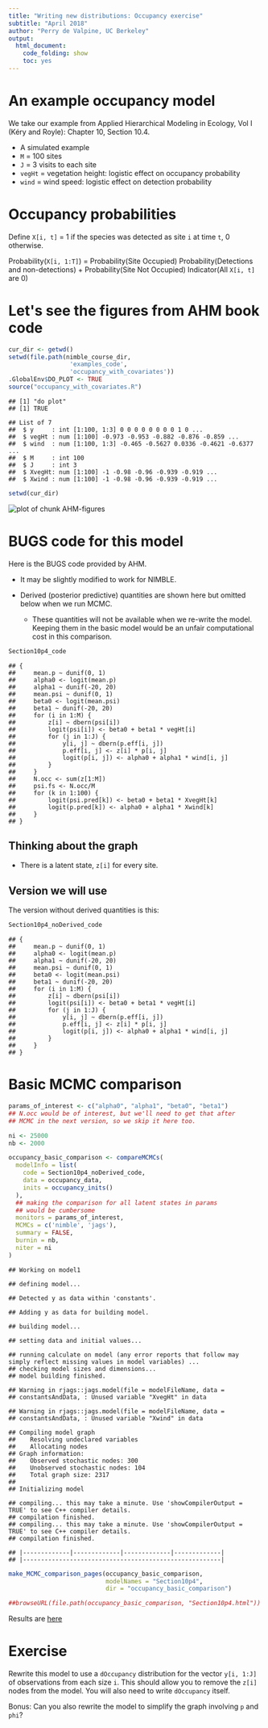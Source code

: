 ```yaml
---
title: "Writing new distributions: Occupancy exercise"
subtitle: "April 2018"
author: "Perry de Valpine, UC Berkeley"
output:
  html_document:
    code_folding: show
    toc: yes
---
```




# An example occupancy model

We take our example from Applied Hierarchical Modeling in Ecology, Vol I (K&#233;ry and Royle): Chapter 10, Section 10.4.

- A simulated example
- `M` = 100 sites
- `J` = 3 visits to each site
- `vegHt` = vegetation height: logistic effect on occupancy probability
- `wind` = wind speed: logistic effect on detection probability

# Occupancy probabilities

Define `X[i, t]` = 1 if the species was detected as site `i` at time `t`, 0 otherwise.

Probability(`X[i, 1:T]`) = Probability(Site Occupied) Probability(Detections and non-detections) + Probability(Site Not Occupied) Indicator(All `X[i, t]` are 0)

# Let's see the figures from AHM book code


```r
cur_dir <- getwd()
setwd(file.path(nimble_course_dir,
                 'examples_code',
                 'occupancy_with_covariates'))
.GlobalEnv$DO_PLOT <- TRUE
source("occupancy_with_covariates.R")
```

```
## [1] "do plot"
## [1] TRUE
```

```
## List of 7
##  $ y     : int [1:100, 1:3] 0 0 0 0 0 0 0 0 1 0 ...
##  $ vegHt : num [1:100] -0.973 -0.953 -0.882 -0.876 -0.859 ...
##  $ wind  : num [1:100, 1:3] -0.465 -0.5627 0.0336 -0.4621 -0.6377 ...
##  $ M     : int 100
##  $ J     : int 3
##  $ XvegHt: num [1:100] -1 -0.98 -0.96 -0.939 -0.919 ...
##  $ Xwind : num [1:100] -1 -0.98 -0.96 -0.939 -0.919 ...
```

```r
setwd(cur_dir)
```

![plot of chunk AHM-figures](figure/AHM-figures-1.png)

# BUGS code for this model

Here is the BUGS code provided by AHM.

- It may be slightly modified to work for NIMBLE.
- Derived (posterior predictive) quantities are shown here but omitted below when we run MCMC.

    - These quantities will not be available when we re-write the model.  Keeping them in the basic model would be an unfair computational cost in this comparison.


```r
Section10p4_code
```

```
## {
##     mean.p ~ dunif(0, 1)
##     alpha0 <- logit(mean.p)
##     alpha1 ~ dunif(-20, 20)
##     mean.psi ~ dunif(0, 1)
##     beta0 <- logit(mean.psi)
##     beta1 ~ dunif(-20, 20)
##     for (i in 1:M) {
##         z[i] ~ dbern(psi[i])
##         logit(psi[i]) <- beta0 + beta1 * vegHt[i]
##         for (j in 1:J) {
##             y[i, j] ~ dbern(p.eff[i, j])
##             p.eff[i, j] <- z[i] * p[i, j]
##             logit(p[i, j]) <- alpha0 + alpha1 * wind[i, j]
##         }
##     }
##     N.occ <- sum(z[1:M])
##     psi.fs <- N.occ/M
##     for (k in 1:100) {
##         logit(psi.pred[k]) <- beta0 + beta1 * XvegHt[k]
##         logit(p.pred[k]) <- alpha0 + alpha1 * Xwind[k]
##     }
## }
```

## Thinking about the graph

- There is a latent state, `z[i]` for every site.

## Version we will use

The version without derived quantities is this:

```r
Section10p4_noDerived_code
```

```
## {
##     mean.p ~ dunif(0, 1)
##     alpha0 <- logit(mean.p)
##     alpha1 ~ dunif(-20, 20)
##     mean.psi ~ dunif(0, 1)
##     beta0 <- logit(mean.psi)
##     beta1 ~ dunif(-20, 20)
##     for (i in 1:M) {
##         z[i] ~ dbern(psi[i])
##         logit(psi[i]) <- beta0 + beta1 * vegHt[i]
##         for (j in 1:J) {
##             y[i, j] ~ dbern(p.eff[i, j])
##             p.eff[i, j] <- z[i] * p[i, j]
##             logit(p[i, j]) <- alpha0 + alpha1 * wind[i, j]
##         }
##     }
## }
```

# Basic MCMC comparison


```r
params_of_interest <- c("alpha0", "alpha1", "beta0", "beta1")
## N.occ would be of interest, but we'll need to get that after
## MCMC in the next version, so we skip it here too.

ni <- 25000
nb <- 2000

occupancy_basic_comparison <- compareMCMCs(
  modelInfo = list(
    code = Section10p4_noDerived_code,
    data = occupancy_data,
    inits = occupancy_inits()
  ),
  ## making the comparison for all latent states in params
  ## would be cumbersome
  monitors = params_of_interest,
  MCMCs = c('nimble', 'jags'),
  summary = FALSE,
  burnin = nb,
  niter = ni
)
```

```
## Working on model1
```

```
## defining model...
```

```
## Detected y as data within 'constants'.
```

```
## Adding y as data for building model.
```

```
## building model...
```

```
## setting data and initial values...
```

```
## running calculate on model (any error reports that follow may simply reflect missing values in model variables) ... 
## checking model sizes and dimensions...
## model building finished.
```

```
## Warning in rjags::jags.model(file = modelFileName, data =
## constantsAndData, : Unused variable "XvegHt" in data
```

```
## Warning in rjags::jags.model(file = modelFileName, data =
## constantsAndData, : Unused variable "Xwind" in data
```

```
## Compiling model graph
##    Resolving undeclared variables
##    Allocating nodes
## Graph information:
##    Observed stochastic nodes: 300
##    Unobserved stochastic nodes: 104
##    Total graph size: 2317
## 
## Initializing model
```

```
## compiling... this may take a minute. Use 'showCompilerOutput = TRUE' to see C++ compiler details.
## compilation finished.
## compiling... this may take a minute. Use 'showCompilerOutput = TRUE' to see C++ compiler details.
## compilation finished.
```

```
## |-------------|-------------|-------------|-------------|
## |-------------------------------------------------------|
```

```r
make_MCMC_comparison_pages(occupancy_basic_comparison,
                           modelNames = "Section10p4",
                           dir = "occupancy_basic_comparison")

##browseURL(file.path(occupancy_basic_comparison, "Section10p4.html"))
```

Results are [here](occupancy_basic_comparison/Section10p4.html)

# Exercise

Rewrite this model to use a `dOccupancy` distribution for the vector `y[i, 1:J]` of observations from each size `i`.  This should allow you to remove the `z[i]` nodes from the model.  You will also need to write `dOccupancy` itself.

Bonus: Can you also rewrite the model to simplify the graph involving `p` and `phi`?
